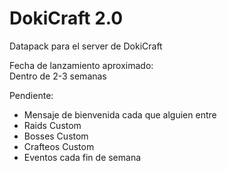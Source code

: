 # DokiCraft 2.0
Datapack para el server de DokiCraft

Fecha de lanzamiento aproximado:  
Dentro de 2-3 semanas

Pendiente:
- Mensaje de bienvenida cada que alguien entre
- Raids Custom
- Bosses Custom
- Crafteos Custom
- Eventos cada fin de semana